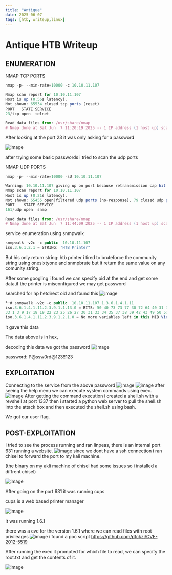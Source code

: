 ```yaml
---
title: "Antique"
date: 2025-06-07
tags: [htb, writeup,linux]
---
```

# Antique HTB Writeup

## ENUMERATION

NMAP TCP PORTS

```jsx
nmap -p- --min-rate=10000 -c 10.10.11.107 

Nmap scan report for 10.10.11.107
Host is up (0.56s latency).
Not shown: 65534 closed tcp ports (reset)
PORT   STATE SERVICE
23/tcp open  telnet

Read data files from: /usr/share/nmap
# Nmap done at Sat Jun  7 11:20:19 2025 -- 1 IP address (1 host up) scanned in 9.08 seconds
```

After looking at the port 23 it was only asking for a password

![image](https://github.com/user-attachments/assets/7bd47c37-822c-49b2-bb08-890246fd9db3)


after trying some basic passwords i tried to scan the udp ports 

NMAP UDP PORTS

```jsx
nmap -p- --min-rate=10000 -sU 10.10.11.107

Warning: 10.10.11.107 giving up on port because retransmission cap hit (10).
Nmap scan report for 10.10.11.107
Host is up (0.21s latency).
Not shown: 65455 open|filtered udp ports (no-response), 79 closed udp ports (port-unreach)
PORT    STATE SERVICE
161/udp open  snmp

Read data files from: /usr/share/nmap
# Nmap done at Sat Jun  7 11:44:09 2025 -- 1 IP address (1 host up) scanned in 74.06 seconds
```

service enumeration using snmpwalk

```jsx
snmpwalk -v2c -c public  10.10.11.107                               
iso.3.6.1.2.1 = STRING: "HTB Printer"
```

But his only return string: htb printer i tired to bruteforce the community string using onesixtyone and snmpbrute but it return the same value on any comunity string.

After some googling i found we can specify oid at the end  and get some data,if the printer is misconfigured we may get password

searched for hp hetdirect oid and found this
![image](https://github.com/user-attachments/assets/e99f22e6-8a0f-4894-9b57-bb4d241a98b9)
```jsx
└─# snmpwalk -v2c -c public  10.10.11.107 1.3.6.1.4.1.11 
iso.3.6.1.4.1.11.2.3.9.1.1.13.0 = BITS: 50 40 73 73 77 30 72 64 40 31 32 33 21 21 31 32 
33 1 3 9 17 18 19 22 23 25 26 27 30 31 33 34 35 37 38 39 42 43 49 50 51 54 57 58 61 65 74 75 79 82 83 86 90 91 94 95 98 103 106 111 114 115 119 122 123 126 130 131 134 135 
iso.3.6.1.4.1.11.2.3.9.1.2.1.0 = No more variables left in this MIB View (It is past the end of the MIB tree)
```

it gave this data

The data above is in hex,

decoding this data we got the password
![image](https://github.com/user-attachments/assets/3727e3d6-2c69-4d02-bb57-4ecd7d184563)


password: P@ssw0rd@123!!123

## EXPLOITATION

Connecting to the service from the above password
![image](https://github.com/user-attachments/assets/35c96e52-b792-47f5-90b4-f93706bad6a5)
![image](https://github.com/user-attachments/assets/856628f3-f344-4a51-ab54-1f5d0f32b8f2)
after seeing the help menu we can execute system commands using exec.
![image](https://github.com/user-attachments/assets/d02aa944-8e07-477d-bc34-284da280e827)
After getting the command execution i created a shell.sh with a revshell at port 1337 then i started a python web server to pull the shell.sh into the attack box and then executed the shell.sh using bash.

We got our user flag.

## POST-EXPLOITATION

I tried to see the process running and ran linpeas, there is an internal port 631 running a website.
![image](https://github.com/user-attachments/assets/ccb127c9-3e67-4e81-8ded-cff75ff6f6a0)
since we dont have a ssh connection i ran chisel to forward the port to my kali machine.

(the binary on my akli machine of chisel had some issues so i installed a diffrent chisel)





![image](https://github.com/user-attachments/assets/f5232a29-830f-4c63-adcb-928f81bd489b)


After going on the port 631 it was running cups

cups is a web based printer manager

![image](https://github.com/user-attachments/assets/ec08a5f9-3492-4f75-bc07-715c4a21920e)

It was running 1.6.1 

there was a cve for the version 1.6.1 where we can read files with root privileages
![image](https://github.com/user-attachments/assets/554a5070-d4c3-41c0-806d-fe146be3e2c9)
i found a poc script https://github.com/p1ckzi/CVE-2012-5519

After running the exec it prompted for which file to read, we can specify the root.txt and get the contents of it.

![image](https://github.com/user-attachments/assets/cca39df3-f07d-4ecf-acfa-077f02ca0454)
